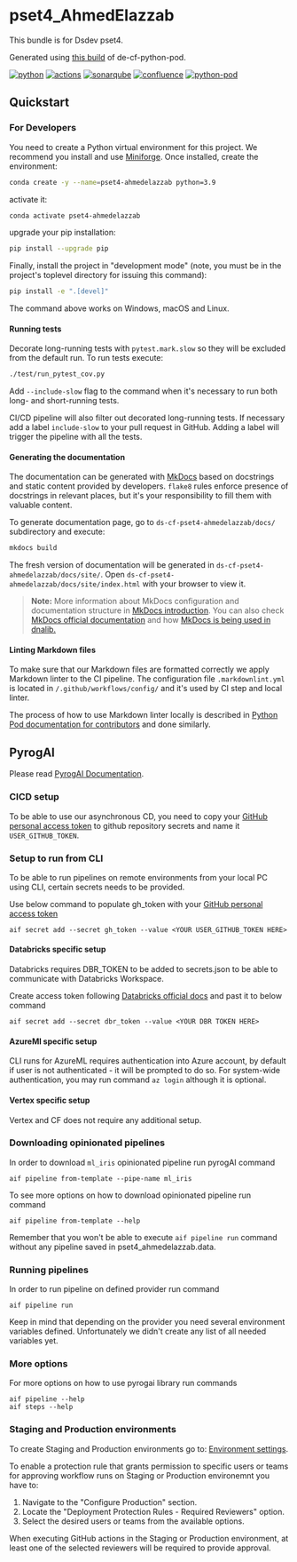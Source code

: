 # pset4_AhmedElazzab

This bundle is for Dsdev pset4.

Generated using [this build](https://github.com/procter-gamble/de-cf-python-pod/tree/09403bf3fc25b5851af956ced653a995778bc3b2)
 of de-cf-python-pod.

[![python](https://img.shields.io/badge/Python-3.9-3776AB?logo=Python&logoColor=white)](https://python.org/)
[![actions](https://github.com/pg-ds-dev-class/ds-cf-pset4-ahmedelazzab/workflows/P%26G%20Continuous%20Winning/badge.svg)](https://github.com/pg-ds-dev-class/ds-cf-pset4-ahmedelazzab/actions)
[![sonarqube](https://img.shields.io/badge/SonarQube-ds--cf--pset4--ahmedelazzab-4E9BCD?logo=SonarQube&labelColor=303030)](https://sonarqubeenterprise.pgcloud.com/sonarqube/dashboard?id=ds-cf-pset4-ahmedelazzab)
[![confluence](https://img.shields.io/badge/Confluence-none-172B4D?logo=Confluence)](https://jira-pg-ds.atlassian.net/wiki/spaces/none)
[![python-pod](https://img.shields.io/badge/created%20with-python--pod-AF1685)](https://github.com/procter-gamble/de-cf-python-pod)

## Quickstart

### For Developers

You need to create a Python virtual environment for this project. We recommend you install and use
[Miniforge](https://github.com/conda-forge/miniforge). Once installed, create the environment:

```sh
conda create -y --name=pset4-ahmedelazzab python=3.9
```

activate it:

```sh
conda activate pset4-ahmedelazzab
```

upgrade your pip installation:

```sh
pip install --upgrade pip
```

Finally, install the project in "development mode" (note, you must be in the project's toplevel directory
for issuing this command):

```sh
pip install -e ".[devel]"
```

The command above works on Windows, macOS and Linux.

#### Running tests

Decorate long-running tests with `pytest.mark.slow` so they will be excluded from the default run.
To run tests execute:

```sh
./test/run_pytest_cov.py
```

Add `--include-slow` flag to the command when it's necessary to run both long- and short-running tests.

CI/CD pipeline will also filter out decorated long-running tests. If necessary add a label
`include-slow` to your pull request in GitHub. Adding a label will trigger the pipeline with all the
tests.

#### Generating the documentation

The documentation can be generated with [MkDocs](https://www.mkdocs.org) based on docstrings and
static content provided by developers. `flake8` rules enforce presence of docstrings in relevant
places, but it's your responsibility to fill them with valuable content.

To generate documentation page, go to
`ds-cf-pset4-ahmedelazzab/docs/`
subdirectory and execute:

```bash
mkdocs build
```

The fresh version of documentation will be generated in
`ds-cf-pset4-ahmedelazzab/docs/site/`.
Open `ds-cf-pset4-ahmedelazzab/docs/site/index.html` with your browser to view it.

> **Note:** More information about MkDocs configuration and documentation structure in [MkDocs introduction](docs/docs/index.md).
You can also check [MkDocs official documentation](https://www.mkdocs.org/) and how
[MkDocs is being used in dnalib.](https://github.com/procter-gamble/de-cf-dnalib/blob/master/CONTRIBUTING.md#documentation)

#### Linting Markdown files

To make sure that our Markdown files are formatted correctly we apply Markdown linter to the CI
pipeline. The configuration file `.markdownlint.yml` is located in `/.github/workflows/config/` and
it's used by CI step and local linter.

The process of how to use Markdown linter locally is described in
[Python Pod documentation for contributors][1] and done similarly.

[1]: https://github.com/procter-gamble/de-cf-python-pod/blob/09403bf3fc25b5851af956ced653a995778bc3b2/CONTRIBUTING.md#linting-markdown-files

## PyrogAI

Please read [PyrogAI Documentation](https://not-exists-yet).

### CICD setup

To be able to use our asynchronous CD, you need to copy your
[GitHub personal access token](https://jira-pg-ds.atlassian.net/wiki/spaces/CR/pages/189005860/Setup+GitHub+link+GCP)
to github repository secrets and name it `USER_GITHUB_TOKEN`.

### Setup to run from CLI

To be able to run pipelines on remote environments from your local PC using CLI,
certain secrets needs to be provided.

Use below command to populate gh_token with your
[GitHub personal access token](https://jira-pg-ds.atlassian.net/wiki/spaces/CR/pages/189005860/Setup+GitHub+link+GCP)

```commandline
aif secret add --secret gh_token --value <YOUR USER_GITHUB_TOKEN HERE>
```

#### Databricks specific setup

Databricks requires DBR_TOKEN to be added to secrets.json to be able to communicate with Databricks Workspace.

Create access token following
[Databricks official docs](https://docs.databricks.com/en/dev-tools/auth.html#databricks-personal-access-tokens-for-users)
and past it to below command

```commandline
aif secret add --secret dbr_token --value <YOUR DBR TOKEN HERE>
```

#### AzureMl specific setup

CLI runs for AzureML requires authentication into Azure account, by default if user is not
authenticated - it will be prompted to do so.
For system-wide authentication, you may run command `az login` although it is optional.

#### Vertex specific setup

Vertex and CF does not require any additional setup.

### Downloading opinionated pipelines

In order to download `ml_iris` opinionated pipeline run pyrogAI command

```shell
aif pipeline from-template --pipe-name ml_iris
```

To see more options on how to download opinionated pipeline run command

```shell
aif pipeline from-template --help
```

Remember that you won't be able to execute `aif pipeline run` command without
any pipeline saved in pset4_ahmedelazzab.data.

### Running pipelines

In order to run pipeline on defined provider run command

```shell
aif pipeline run
```

Keep in mind that depending on the provider you need several environment variables defined.
Unfortunately we didn't create any list of all needed variables yet.

### More options

For more options on how to use pyrogai library run commands

```shell
aif pipeline --help
aif steps --help
```

### Staging and Production environments

To create Staging and Production environments go to:
[Environment settings](https://github.com/procter-gamble/ds-cf-pset4-ahmedelazzab/settings/environments).

To enable a protection rule that grants permission to specific users
or teams for approving workflow runs on Staging or Production environemnt you have to:

1. Navigate to the "Configure Production" section.
2. Locate the "Deployment Protection Rules - Required Reviewers" option.
3. Select the desired users or teams from the available options.

When executing GitHub actions in the Staging or Production environment,
at least one of the selected reviewers will be required to provide approval.
